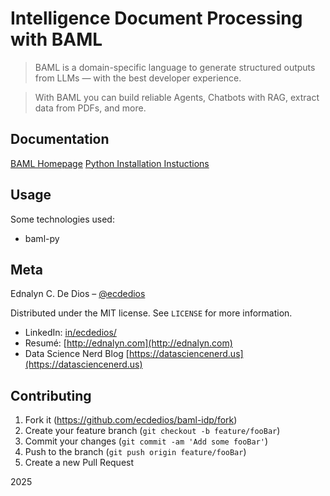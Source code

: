 # Intelligence Document Processing with BAML

> BAML is a domain-specific language to generate structured outputs from LLMs — with the best developer experience.

> With BAML you can build reliable Agents, Chatbots with RAG, extract data from PDFs, and more.

## Documentation

[BAML Homepage](https://www.boundaryml.com)
[Python Installation Instuctions](https://docs.boundaryml.com/guide/installation-language/python)

## Usage

Some technologies used:

- baml-py

## Meta

Ednalyn C. De Dios – [@ecdedios](https://github.com/ecdedios)

Distributed under the MIT license. See `LICENSE` for more information.

- LinkedIn: [in/ecdedios/](https://www.linkedin.com/in/ecdedios/)
- Resumé: [http://ednalyn.com](http://ednalyn.com)
- Data Science Nerd Blog [https://datasciencenerd.us](https://datasciencenerd.us)

## Contributing

1. Fork it (<https://github.com/ecdedios/baml-idp/fork>)
2. Create your feature branch (`git checkout -b feature/fooBar`)
3. Commit your changes (`git commit -am 'Add some fooBar'`)
4. Push to the branch (`git push origin feature/fooBar`)
5. Create a new Pull Request

2025
